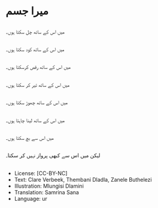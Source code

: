 # میرا جسم

##
میں اس کے ساتھ چل سکتا ہوں۔

##
میں اس کے ساتھ کود سکتا ہوں۔

##
میں اس کے ساتھ رقص کرسکتا ہوں۔

##
میں اس کے ساتھ تیر کر سکتا ہوں۔

##
میں اس کے ساتھ چھوڑ سکتا ہوں۔

##
میں اس کے ساتھ لینا چاہتا ہوں۔

##
میں اس سے بچ سکتا ہوں۔

##
لیکن میں اس سے کبھی پرواز نہیں کر سکتا۔

##
* License: [CC-BY-NC]
* Text: Clare Verbeek, Thembani Dladla, Zanele Buthelezi
* Illustration: Mlungisi Dlamini
* Translation: Samrina Sana
* Language: ur
